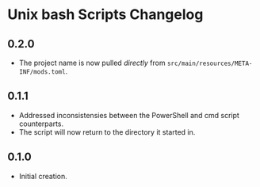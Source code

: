 # Unix bash Scripts Changelog

## 0.2.0

- The project name is now pulled *directly* from `src/main/resources/META-INF/mods.toml`.

## 0.1.1

- Addressed inconsistensies between the PowerShell and cmd script counterparts.
- The script will now return to the directory it started in.

## 0.1.0

- Initial creation.
